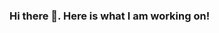 ### Hi there 👋. Here is what I am working on!

<!--
**aderese98/aderese98** is a ✨ _special_ ✨ repository because its `README.md` (this file) appears on your GitHub profile.

Here are some ideas to get you started:

- 🔭 I’m currently working on ... Getting an Internship 
- 🌱 I’m currently learning ... Computer Science
- 👯 I’m looking to collaborate on ... Java Projects
- 🤔 I’m looking for help with ... Bug Tracker Project  
- 💬 Ask me about ... My Experience
- 📫 How to reach me: ... abrahamderese98@gmail.com
- 😄 Pronouns: ... He/Him
- ⚡ Fun fact: ... I like animating!
-->
